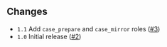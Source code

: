 ## Changes

- `1.1` Add `case_prepare` and `case_mirror` roles ([#3](https://github.com/ibm-mas/ansible-airgap/pull/3))
- `1.0` Initial release ([#2](https://github.com/ibm-mas/ansible-airgap/pull/2))
